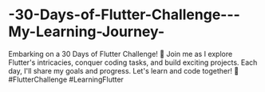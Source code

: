 # -30-Days-of-Flutter-Challenge---My-Learning-Journey-
Embarking on a 30 Days of Flutter Challenge! 🚀 Join me as I explore Flutter's intricacies, conquer coding tasks, and build exciting projects. Each day, I'll share my goals and progress. Let's learn and code together! 🌟 #FlutterChallenge #LearningFlutter
